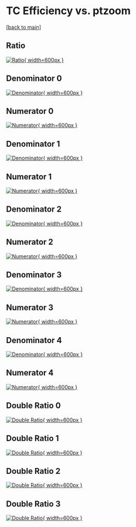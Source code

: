 # TC Efficiency vs. ptzoom

[[back to main](./)]



## Ratio

[![Ratio](../mtv/var/TC_base_0_-1_eff_ptzoom.png){ width=600px }](../mtv/var/TC_base_0_-1_eff_ptzoom.pdf)

## Denominator 0

[![Denominator](../mtv/den/TC_base_0_-1_eff_ptzoom_den0.png){ width=600px }](../mtv/den/TC_base_0_-1_eff_ptzoom_den0.pdf)

## Numerator 0

[![Numerator](../mtv/num/TC_base_0_-1_eff_ptzoom_num0.png){ width=600px }](../mtv/num/TC_base_0_-1_eff_ptzoom_num0.pdf)

## Denominator 1

[![Denominator](../mtv/den/TC_base_0_-1_eff_ptzoom_den1.png){ width=600px }](../mtv/den/TC_base_0_-1_eff_ptzoom_den1.pdf)

## Numerator 1

[![Numerator](../mtv/num/TC_base_0_-1_eff_ptzoom_num1.png){ width=600px }](../mtv/num/TC_base_0_-1_eff_ptzoom_num1.pdf)

## Denominator 2

[![Denominator](../mtv/den/TC_base_0_-1_eff_ptzoom_den2.png){ width=600px }](../mtv/den/TC_base_0_-1_eff_ptzoom_den2.pdf)

## Numerator 2

[![Numerator](../mtv/num/TC_base_0_-1_eff_ptzoom_num2.png){ width=600px }](../mtv/num/TC_base_0_-1_eff_ptzoom_num2.pdf)

## Denominator 3

[![Denominator](../mtv/den/TC_base_0_-1_eff_ptzoom_den3.png){ width=600px }](../mtv/den/TC_base_0_-1_eff_ptzoom_den3.pdf)

## Numerator 3

[![Numerator](../mtv/num/TC_base_0_-1_eff_ptzoom_num3.png){ width=600px }](../mtv/num/TC_base_0_-1_eff_ptzoom_num3.pdf)

## Denominator 4

[![Denominator](../mtv/den/TC_base_0_-1_eff_ptzoom_den4.png){ width=600px }](../mtv/den/TC_base_0_-1_eff_ptzoom_den4.pdf)

## Numerator 4

[![Numerator](../mtv/num/TC_base_0_-1_eff_ptzoom_num4.png){ width=600px }](../mtv/num/TC_base_0_-1_eff_ptzoom_num4.pdf)

## Double Ratio 0

[![Double Ratio](../mtv/ratio/TC_base_0_-1_eff_ptzoom_ratio0.png){ width=600px }](../mtv/ratio/TC_base_0_-1_eff_ptzoom_ratio0.pdf)

## Double Ratio 1

[![Double Ratio](../mtv/ratio/TC_base_0_-1_eff_ptzoom_ratio1.png){ width=600px }](../mtv/ratio/TC_base_0_-1_eff_ptzoom_ratio1.pdf)

## Double Ratio 2

[![Double Ratio](../mtv/ratio/TC_base_0_-1_eff_ptzoom_ratio2.png){ width=600px }](../mtv/ratio/TC_base_0_-1_eff_ptzoom_ratio2.pdf)

## Double Ratio 3

[![Double Ratio](../mtv/ratio/TC_base_0_-1_eff_ptzoom_ratio3.png){ width=600px }](../mtv/ratio/TC_base_0_-1_eff_ptzoom_ratio3.pdf)

